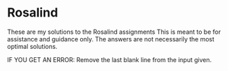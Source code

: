 # Rosalind
These are my solutions to the Rosalind assignments
This is meant to be for assistance and guidance only. The answers are not necessarily the most optimal solutions.

IF YOU GET AN ERROR:
Remove the last blank line from the input given.
